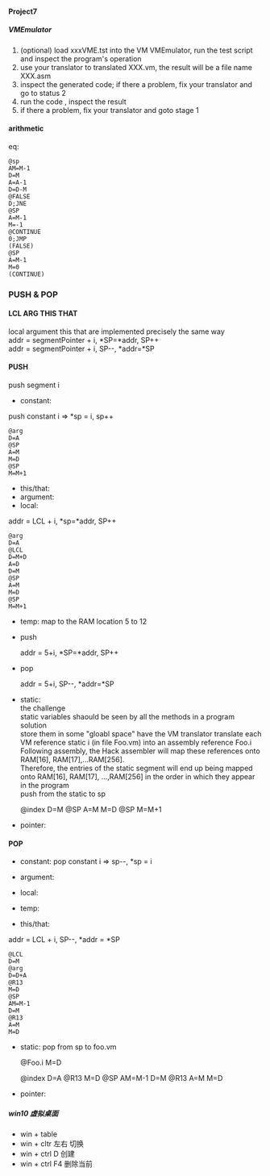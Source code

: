#### Project7

##### VMEmulator
1. (optional) load xxxVME.tst into the VM VMEmulator, run the test script and inspect the program's operation
2. use your translator to translated XXX.vm, the result will be a file name XXX.asm
3. inspect the generated code; if there a problem, fix your translator and go to status 2
4. run the code , inspect the result
5. if there a problem, fix your translator and goto stage 1

#### arithmetic
  eq:

    @sp
    AM=M-1
    D=M
    A=A-1
    D=D-M
    @FALSE
    D;JNE
    @SP
    A=M-1
    M=-1
    @CONTINUE
    0;JMP
    (FALSE)
    @SP
    A=M-1
    M=0
    (CONTINUE)

### PUSH & POP

#### LCL ARG THIS THAT
local argument this that are implemented precisely the same way \
addr = segmentPointer + i, *SP=*addr, SP++  <br/>
addr = segmentPointer + i, SP--, *addr=*SP


#### PUSH
push segment i
* constant:

push constant i => *sp = i, sp++

    @arg
    D=A
    @SP
    A=M
    M=D
    @SP
    M=M+1

* this/that:
* argument:
* local:

addr = LCL + i, *sp=*addr, SP++

    @arg
    D=A
    @LCL
    D=M+D
    A=D
    D=M
    @SP
    A=M
    M=D
    @SP
    M=M+1




* temp:
map to the RAM location 5 to 12
 - push

    addr = 5+i, *SP=*addr, SP++  
 - pop

    addr = 5+i, SP--, *addr=*SP


 * static: \
 the challenge \
 static variables shaould be seen by all the methods in a program
 solution \
 store them in some "gloabl space"
 have the VM translator translate each VM reference static i (in file Foo.vm) into an assembly reference Foo.i \
 Following assembly, the Hack assembler will map these references onto RAM[16], RAM[17],...RAM[256]. \
 Therefore, the entries of the static segment will end up being mapped onto RAM[16], RAM[17], ...,RAM[256] in the order in which they appear in the program \
 push from the static to sp


     @index
     D=M
     @SP
     A=M
     M=D
     @SP
     M=M+1

 * pointer:



#### POP
* constant:
pop constant i => sp--, *sp = i

* argument:
* local:
* temp:
* this/that:

addr = LCL + i, SP--, *addr = *SP

    @LCL
    D=M
    @arg
    D=D+A
    @R13
    M=D
    @SP
    AM=M-1
    D=M
    @R13
    A=M
    M=D

* static:
pop from sp to foo.vm


    @Foo.i
    M=D

    @index
    D=A
    @R13
    M=D
    @SP
    AM=M-1
    D=M
    @R13
    A=M
    M=D


* pointer:

##### win10 虚拟桌面
* win + table
* win + cltr 左右 切换
* win + ctrl D 创建
* win + ctrl F4 删除当前
